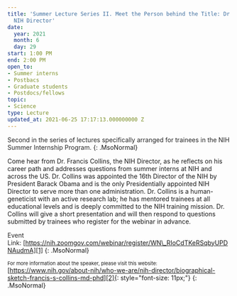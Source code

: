 ```yaml
---
title: 'Summer Lecture Series II. Meet the Person behind the Title: Dr. Francis Collins,
  NIH Director'
date:
  year: 2021
  month: 6
  day: 29
start: 1:00 PM
end: 2:00 PM
open_to:
- Summer interns
- Postbacs
- Graduate students
- Postdocs/fellows
topic:
- Science
type: Lecture
updated_at: 2021-06-25 17:17:13.000000000 Z
---
```

<!--StartFragment-->

<span style="color: #262626;"><span style="font-size: 100%;">Second in
the series of lectures specifically arranged for trainees in the NIH
Summer Internship Program.</span></span>
{: .MsoNormal}

Come hear from Dr. Francis Collins, the NIH Director, as he reflects on
his career path and addresses questions from summer interns at NIH and
across the US. Dr. Collins was appointed the 16th Director of the NIH by
President Barack Obama and is the only Presidentially appointed NIH
Director to serve more than one administration. Dr. Collins is a
human-geneticist with an active research lab; he has mentored trainees
at all educational levels and is deeply committed to the NIH training
mission. Dr. Collins will give a short presentation and will then
respond to questions submitted by trainees who register for the webinar
in advance.

<span style="color: #262626;"><span style="font-size: 100%;">Event
Link: [https://nih.zoomgov.com/webinar/register/WN\_RIoCdTKeRSqbyUPDNAudmA][1]</span></span>
{: .MsoNormal}

<span style="font-size: 11px;">For more information about the speaker,
please visit this website:
</span>[https://www.nih.gov/about-nih/who-we-are/nih-director/biographical-sketch-francis-s-collins-md-phd][2]{:
style="font-size: 11px;"}
{: .MsoNormal}

 

 



[1]: https://nih.zoomgov.com/webinar/register/WN_RIoCdTKeRSqbyUPDNAudmA
[2]: https://www.nih.gov/about-nih/who-we-are/nih-director/biographical-sketch-francis-s-collins-md-phd

